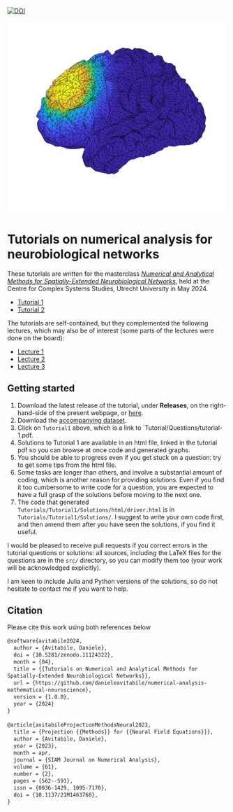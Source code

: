 
[![DOI](https://zenodo.org/badge/DOI/10.5281/zenodo.11124322.svg)](https://doi.org/10.5281/zenodo.11124322)

<img src="https://github.com/danieleavitabile/numerical-analysis-mathematical-neuroscience/blob/main/assets/brain.png?raw=true">

# Tutorials on numerical analysis for neurobiological networks

These tutorials are written for the masterclass [*Numerical and Analytical Methods for Spatially-Extended Neurobiological Networks*](https://www.uu.nl/en/events/ccss-masterclass-on-numerical-and-analytical-methods-for-spatially-extended-neurobiological-networks?ref=danieleavitabile.com), held at the Centre for Complex Systems Studies, Utrecht University in May 2024.

* [Tutorial 1](https://github.com/danieleavitabile/numerical-analysis-mathematical-neuroscience/blob/main/Tutorials/Tutorial1/Questions/tutorial-1.pdf)
* [Tutorial 2](https://github.com/danieleavitabile/numerical-analysis-mathematical-neuroscience/blob/main/Tutorials/Tutorial2/Questions/tutorial-2.pdf)

The tutorials are self-contained, but they complemented the following lectures, which may also be of interest (some parts of the lectures were done on the board):
* [Lecture 1](https://github.com/danieleavitabile/numerical-analysis-mathematical-neuroscience/blob/main/Lectures/lecture-1.png)
* [Lecture 2](https://github.com/danieleavitabile/numerical-analysis-mathematical-neuroscience/blob/main/Lectures/lecture-2.pdf)
* [Lecture 3](https://github.com/danieleavitabile/numerical-analysis-mathematical-neuroscience/blob/main/Lectures/lecture-3.pdf)
  
## Getting started
1. Download the latest release of the tutorial, under **Releases**, on the right-hand-side of the present webpage, or [here](https://doi.org/10.5281/zenodo.11124322).
1. Download the [accompanying dataset](https://zenodo.org/records/11120604).
1. Click on `Tutorial1` above, which is a link to `Tutorial/Questions/tutorial-1.pdf.
1. Solutions to Tutorial 1 are available in an html file, linked in the tutorial pdf so you can browse at once code and generated graphs.
1. You should be able to progress even if you get stuck on a question: try to get some tips from the html file.
1. Some tasks are longer than others, and involve a substantial amount of coding, which is another reason for providing solutions. Even if you find it too cumbersome to write code for a question, you are expected to have a full grasp of the solutions before moving to the next one.
1. The code that generated `Tutorials/Tutorial1/Solutions/html/driver.html` is in `Tutorials/Tutorial1/Solutions/`. I suggest to write your own code first, and then amend them after you have seen the solutions, if you find it useful. 

I would be pleased to receive pull requests if you correct errors in the tutorial questions or solutions: all sources, including the LaTeX files for the questions are in the `src/` directory, so you can modify them too (your work will be acknowledged explicitly).

I am keen to include Julia and Python versions of the solutions, so do not hesitate to contact me if you want to help.

## Citation
Please cite this work using both references below

```
@software{avitabile2024,
  author = {Avitabile, Daniele},
  doi = {10.5281/zenodo.11124322},
  month = {04},
  title = {{Tutorials on Numerical and Analytical Methods for Spatially-Extended Neurobiological Networks}},
  url = {https://github.com/danieleavitabile/numerical-analysis-mathematical-neuroscience},
  version = {1.0.0},
  year = {2024}
}

@article{avitabileProjectionMethodsNeural2023,
  title = {Projection {{Methods}} for {{Neural Field Equations}}},
  author = {Avitabile, Daniele},
  year = {2023},
  month = apr,
  journal = {SIAM Journal on Numerical Analysis},
  volume = {61},
  number = {2},
  pages = {562--591},
  issn = {0036-1429, 1095-7170},
  doi = {10.1137/21M1463768},
}
```
